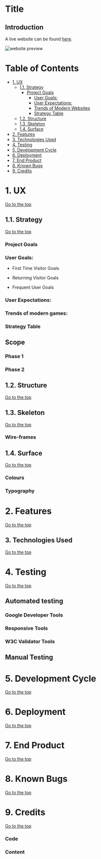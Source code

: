 # Title

## Introduction

A live website can be found [here]().

![website preview]()

# Table of Contents

-   [1. UX](#ux)
    -   [1.1. Strategy](#strategy)
        -   [Project Goals](#project-goals)
            -   [User Goals:](#user-goals)
            -   [User Expectations:](#user-expectations)
            -   [Trends of Modern Websites](#trends-of-modern-websites)
            -   [Strategy Table](#strategy-table)
    -   [1.2. Structure](#structure)
    -   [1.3. Skeleton](#skeleton)
    -   [1.4. Surface](#surface)
-   [2. Features](#features)
-   [3. Technologies Used](#technologies-used)
-   [4. Testing](#testing)
-   [5. Development Cycle](#development-cycle)
-   [6. Deployment](#deployment)
-   [7. End Product](#end-product)
-   [8. Known Bugs](#known-bugs)
-   [9. Credits](#credits)

<a name="ux"></a>

# 1. UX

[Go to the top](#table-of-contents)

<a name="strategy"></a>

## 1.1. Strategy

[Go to the top](#table-of-contents)

### Project Goals

### User Goals:

-   First Time Visitor Goals

-   Returning Visitor Goals

-   Frequent User Goals

### User Expectations:

### Trends of modern games:

### Strategy Table

## Scope

### Phase 1

### Phase 2

<a name="structure"></a>

## 1.2. Structure

[Go to the top](#table-of-contents)

<a name="skeleton"></a>

## 1.3. Skeleton

[Go to the top](#table-of-contents)

### Wire-frames

<a name="surface"></a>

## 1.4. Surface

[Go to the top](#table-of-contents)

### Colours

### Typography

<a name="features"></a>

# 2. Features

[Go to the top](#table-of-contents)

<a name="technologies-used"></a>

## 3. Technologies Used

[Go to the top](#table-of-contents)

<a name="testing"></a>

# 4. Testing

[Go to the top](#table-of-contents)

## Automated testing

### Google Developer Tools

### Responsive Tools

### W3C Validator Tools

## Manual Testing

<a name="development-cycle"></a>

# 5. Development Cycle

[Go to the top](#table-of-contents)

<a name="deployment"></a>

# 6. Deployment

[Go to the top](#table-of-contents)

<a name="end-product"></a>

# 7. End Product

[Go to the top](#table-of-contents)

<a name="known-bugs"></a>

# 8. Known Bugs

[Go to the top](#table-of-contents)

<a name="credits"></a>

# 9. Credits

[Go to the top](#table-of-contents)

### Code

### Content
